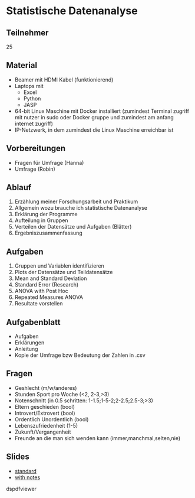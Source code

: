 
# Statistische Datenanalyse

## Teilnehmer

25

## Material

* Beamer mit HDMI Kabel (funktionierend)
* Laptops mit
  * Excel
  * Python
  * JASP
* 64-bit Linux Maschine mit Docker installiert (zumindest Terminal zugriff mit nutzer in sudo oder Docker gruppe und zumindest am anfang internet zugriff)
* IP-Netzwerk, in dem zumindest die Linux Maschine erreichbar ist

## Vorbereitungen

* Fragen für Umfrage (Hanna)
* Umfrage (Robin)

## Ablauf

1. Erzählung meiner Forschungsarbeit und Praktikum
2. Allgemein wozu brauche ich statistische Datenanalyse
3. Erklärung der Programme
4. Aufteilung in Gruppen
5. Verteilen der Datensätze und Aufgaben (Blätter)
6. Ergebniszusammenfassung

## Aufgaben

1. Gruppen und Variablen identifizieren
2. Plots der Datensätze und Teildatensätze
3. Mean and Standard Deviation
4. Standard Error (Research)
5. ANOVA with Post Hoc
6. Repeated Measures ANOVA
7. Resultate vorstellen

## Aufgabenblatt

* Aufgaben
* Erklärungen
* Anleitung
* Kopie der Umfrage bzw Bedeutung der Zahlen in .csv

## Fragen

* Geshlecht (m/w/anderes)
* Stunden Sport pro Woche (<2, 2-3,>3)
* Notenschnitt (in 0.5 schritten: 1-1.5;1-5-2;2-2.5;2.5-3;>3)
* Eltern geschieden (bool)
* Introvert/Extrovert (bool)
* Ordentlich Unordentlich (bool)
* Lebenszufriedenheit (1-5)
* Zukunft/Vergangenheit
* Freunde an die man sich wenden kann (immer,manchmal,selten,nie)


## Slides

* [standard](https://robinmarchart.github.io/workshop-wissenschaftstag/slides.pdf)
* [with notes](https://robinmarchart.github.io/workshop-wissenschaftstag/slides_with_notes.pdf)

dspdfviewer
